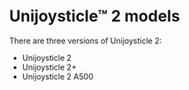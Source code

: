 # Unijoysticle™ 2 models

There are three versions of Unijoysticle 2:

* Unijoysticle 2
* Unijoysticle 2+
* Unijoysticle 2 A500